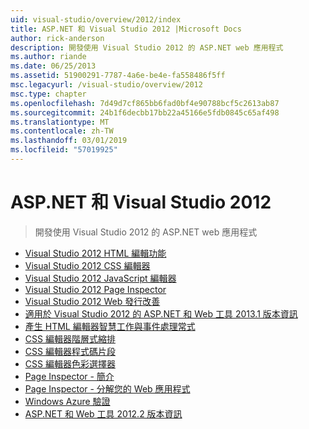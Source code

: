 ```yaml
---
uid: visual-studio/overview/2012/index
title: ASP.NET 和 Visual Studio 2012 |Microsoft Docs
author: rick-anderson
description: 開發使用 Visual Studio 2012 的 ASP.NET web 應用程式
ms.author: riande
ms.date: 06/25/2013
ms.assetid: 51900291-7787-4a6e-be4e-fa558486f5ff
msc.legacyurl: /visual-studio/overview/2012
msc.type: chapter
ms.openlocfilehash: 7d49d7cf865bb6fad0bf4e90788bcf5c2613ab87
ms.sourcegitcommit: 24b1f6decbb17bb22a45166e5fdb0845c65af498
ms.translationtype: MT
ms.contentlocale: zh-TW
ms.lasthandoff: 03/01/2019
ms.locfileid: "57019925"
---
```

<a name="aspnet-and-visual-studio-2012"></a>ASP.NET 和 Visual Studio 2012
====================
> 開發使用 Visual Studio 2012 的 ASP.NET web 應用程式


- [Visual Studio 2012 HTML 編輯功能](visual-studio-2012-html-editing-features.md)
- [Visual Studio 2012 CSS 編輯器](visual-studio-2012-css-editor.md)
- [Visual Studio 2012 JavaScript 編輯器](visual-studio-2012-javascript-editor.md)
- [Visual Studio 2012 Page Inspector](visual-studio-2012-page-inspector.md)
- [Visual Studio 2012 Web 發行改善](visual-studio-2012-web-publishing-improvements.md)
- [適用於 Visual Studio 2012 的 ASP.NET 和 Web 工具 2013.1 版本資訊](aspnet-and-web-tools-20131-for-visual-studio-2012.md)
- [產生 HTML 編輯器智慧工作與事件處理常式](visual-studio-vnext-videos-html-editor-smart-tasks-and-event-handler-generation.md)
- [CSS 編輯器階層式縮排](visual-studio-vnext-videos-css-editor-hierarchical-indentation.md)
- [CSS 編輯器程式碼片段](visual-studio-vnext-videos-css-editor-snippets.md)
- [CSS 編輯器色彩選擇器](visual-studio-vnext-videos-css-editor-color-picker.md)
- [Page Inspector - 簡介](visual-studio-vnext-videos-page-inspector-introduction.md)
- [Page Inspector - 分解您的 Web 應用程式](visual-studio-vnext-videos-page-inspector-decomposing-your-web-application.md)
- [Windows Azure 驗證](windows-azure-authentication.md)
- [ASP.NET 和 Web 工具 2012.2 版本資訊](aspnet-and-web-tools-20122-release-notes-rtw.md)

